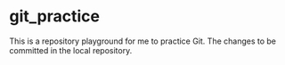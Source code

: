 # git_practice
This is a repository playground for me to practice Git.
The changes to be committed in the local repository.